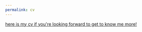 ```yaml
---
permalink: cv
---
```

<a href="/docs/CV_BoraOden.pdf">here is my cv if you're looking forward to get to know me more!</a>
